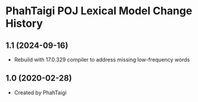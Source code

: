 PhahTaigi POJ Lexical Model Change History
====================

1.1 (2024-09-16)
----------------
* Rebuild with 17.0.329 compiler to address missing low-frequency words

1.0 (2020-02-28)
----------------
* Created by PhahTaigi
